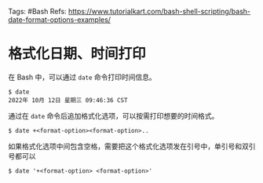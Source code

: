 Tags: #Bash 
Refs: https://www.tutorialkart.com/bash-shell-scripting/bash-date-format-options-examples/

# 格式化日期、时间打印

在 Bash 中，可以通过 `date` 命令打印时间信息。

```shell
$ date
2022年 10月 12日 星期三 09:46:36 CST
```

通过在 `date` 命令后追加格式化选项，可以按需打印想要的时间格式。

```shell
$ date +<format-option><format-option>..
```

如果格式化选项中间包含空格，需要把这个格式化选项发在引号中，单引号和双引号都可以

```shell
$ date '+<format-option> <format-option>'
```

